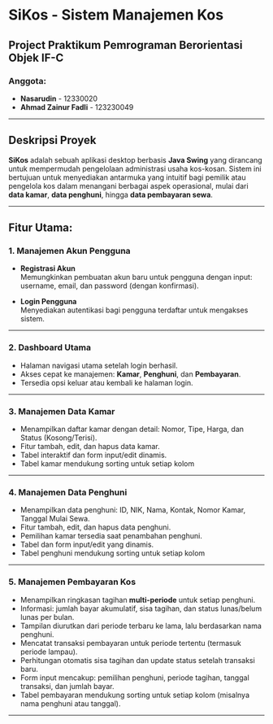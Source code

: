 # SiKos - Sistem Manajemen Kos

## Project Praktikum Pemrograman Berorientasi Objek IF-C

### Anggota:
- **Nasarudin** - 12330020  
- **Ahmad Zainur Fadli** - 123230049

---

## Deskripsi Proyek

**SiKos** adalah sebuah aplikasi desktop berbasis **Java Swing** yang dirancang untuk mempermudah pengelolaan administrasi usaha kos-kosan. Sistem ini bertujuan untuk menyediakan antarmuka yang intuitif bagi pemilik atau pengelola kos dalam menangani berbagai aspek operasional, mulai dari **data kamar**, **data penghuni**, hingga **data pembayaran sewa**.

---

## Fitur Utama:

### 1. Manajemen Akun Pengguna
- **Registrasi Akun**  
  Memungkinkan pembuatan akun baru untuk pengguna dengan input: username, email, dan password (dengan konfirmasi).
  
- **Login Pengguna**  
  Menyediakan autentikasi bagi pengguna terdaftar untuk mengakses sistem.

---

### 2. Dashboard Utama
- Halaman navigasi utama setelah login berhasil.
- Akses cepat ke manajemen: **Kamar**, **Penghuni**, dan **Pembayaran**.
- Tersedia opsi keluar atau kembali ke halaman login.

---

### 3. Manajemen Data Kamar
- Menampilkan daftar kamar dengan detail: Nomor, Tipe, Harga, dan Status (Kosong/Terisi).
- Fitur tambah, edit, dan hapus data kamar.
- Tabel interaktif dan form input/edit dinamis.
- Tabel kamar mendukung sorting untuk setiap kolom

---

### 4. Manajemen Data Penghuni
- Menampilkan data penghuni: ID, NIK, Nama, Kontak, Nomor Kamar, Tanggal Mulai Sewa.
- Fitur tambah, edit, dan hapus data penghuni.
- Pemilihan kamar tersedia saat penambahan penghuni.
- Tabel dan form input/edit yang dinamis.
- Tabel penghuni mendukung sorting untuk setiap kolom

---

### 5. Manajemen Pembayaran Kos
- Menampilkan ringkasan tagihan **multi-periode** untuk setiap penghuni.
- Informasi: jumlah bayar akumulatif, sisa tagihan, dan status lunas/belum lunas per bulan.
- Tampilan diurutkan dari periode terbaru ke lama, lalu berdasarkan nama penghuni.
- Mencatat transaksi pembayaran untuk periode tertentu (termasuk periode lampau).
- Perhitungan otomatis sisa tagihan dan update status setelah transaksi baru.
- Form input mencakup: pemilihan penghuni, periode tagihan, tanggal transaksi, dan jumlah bayar.
- Tabel pembayaran mendukung sorting untuk setiap kolom (misalnya nama penghuni atau tanggal).

---

